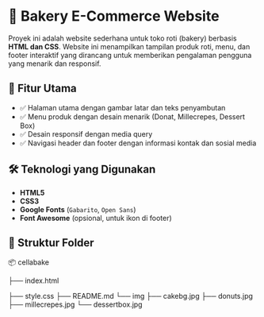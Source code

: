 ﻿# 🍰 Bakery E-Commerce Website

Proyek ini adalah website sederhana untuk toko roti (bakery) berbasis **HTML dan CSS**. Website ini menampilkan tampilan produk roti, menu, dan footer interaktif yang dirancang untuk memberikan pengalaman pengguna yang menarik dan responsif.

## 📌 Fitur Utama

- ✅ Halaman utama dengan gambar latar dan teks penyambutan
- ✅ Menu produk dengan desain menarik (Donat, Millecrepes, Dessert Box)
- ✅ Desain responsif dengan media query
- ✅ Navigasi header dan footer dengan informasi kontak dan sosial media

## 🛠️ Teknologi yang Digunakan

- **HTML5**
- **CSS3**
- **Google Fonts** (`Gabarito`, `Open Sans`)
- **Font Awesome** (opsional, untuk ikon di footer)

## 📁 Struktur Folder
📦 cellabake

├── index.html

├── style.css
├── README.md
└── img
    ├── cakebg.jpg
    ├── donuts.jpg
    ├── millecrepes.jpg
    └── dessertbox.jpg
